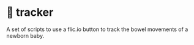 # 💩 tracker

A set of scripts to use a flic.io button to track the bowel movements of a newborn baby.
